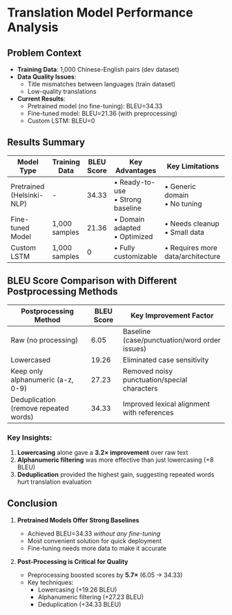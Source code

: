 # Translation Model Performance Analysis

## Problem Context
- **Training Data**: 1,000 Chinese-English pairs (dev dataset)
- **Data Quality Issues**:
  - Title mismatches between languages (train dataset)
  - Low-quality translations
- **Current Results**:
  - Pretrained model (no fine-tuning): BLEU=34.33 
  - Fine-tuned model: BLEU=21.36 (with preprocessing)
  - Custom LSTM: BLEU=0
  
## Results Summary

| Model Type                | Training Data | BLEU Score | Key Advantages                      | Key Limitations                  |
|---------------------------|---------------|------------|-------------------------------------|----------------------------------|
| Pretrained (Helsinki-NLP) | -             | 34.33      | • Ready-to-use<br>• Strong baseline | • Generic domain<br>• No tuning  |
| Fine-tuned Model          | 1,000 samples | 21.36      | • Domain adapted<br>• Optimized     | • Needs cleanup<br>• Small data  |
| Custom LSTM               | 1,000 samples | 0          | • Fully customizable                | • Requires more data/architecture|


## BLEU Score Comparison with Different Postprocessing Methods

| Postprocessing Method                 | BLEU Score | Key Improvement Factor                        | 
|---------------------------------------|------------|-----------------------------------------------|
| Raw (no processing)                   | 6.05       | Baseline (case/punctuation/word order issues) |
| Lowercased                            | 19.26      | Eliminated case sensitivity                   |
| Keep only alphanumeric (a-z, 0-9)     | 27.23      | Removed noisy punctuation/special characters  |
| Deduplication (remove repeated words) | 34.33      | Improved lexical alignment with references    |

### Key Insights:
1. **Lowercasing** alone gave a **3.2× improvement** over raw text
2. **Alphanumeric filtering** was more effective than just lowercasing (+8 BLEU)
3. **Deduplication** provided the highest gain, suggesting repeated words hurt translation evaluation

## Conclusion

1. **Pretrained Models Offer Strong Baselines**  
   - Achieved BLEU=34.33 *without any fine-tuning*  
   - Most convenient solution for quick deployment
   - Fine-tuning needs more data to make it accurate

2. **Post-Processing is Critical for Quality**  
   - Preprocessing boosted scores by **5.7×** (6.05 → 34.33)  
   - Key techniques:  
     - Lowercasing (+19.26 BLEU)  
     - Alphanumeric filtering (+27.23 BLEU)  
     - Deduplication (+34.33 BLEU)  
